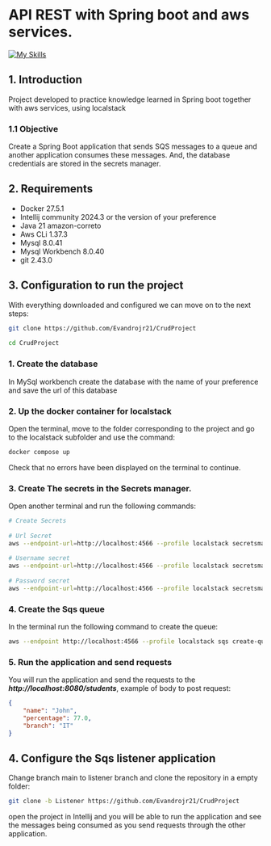 # API REST with Spring boot and aws services.
[![My Skills](https://skillicons.dev/icons?i=java,docker,spring,aws,mysql,postman,git)](https://skillicons.dev)
 
## 1. Introduction 
 
Project developed to practice knowledge learned in Spring boot together with aws services, using localstack
 
### 1.1 Objective
Create a Spring Boot application that sends SQS messages to a queue and another application consumes these messages. And, the database credentials are stored in the secrets manager.
 
 
## 2. Requirements

- Docker 27.5.1
- Intellij community 2024.3 or the version of your preference
- Java 21 amazon-correto
- Aws CLi 1.37.3
- Mysql 8.0.41
- Mysql Workbench 8.0.40
- git 2.43.0
 
## 3. Configuration to run the project
With everything downloaded and configured we can move on to the next steps:
 
```sh
git clone https://github.com/Evandrojr21/CrudProject
 
cd CrudProject
```
 
### 1. Create the database
In MySql workbench create the database with the name of your preference and save the url of this database
 
### 2. Up the docker container for localstack
Open the terminal, move to the folder corresponding to the project and go to the localstack subfolder and use the command:
 
```sh
docker compose up
```
 
Check that no errors have been displayed on the terminal to continue.
 
### 3. Create The secrets in the Secrets manager.
Open another terminal and run the following commands:
 
```bash
# Create Secrets
 
# Url Secret
aws --endpoint-url=http://localhost:4566 --profile localstack secretsmanager create-secret  --name dbUrl --secret-string "jdbc:MySql://localhost:3306/YourDatabase"  --region us-east-1
 
# Username secret
aws --endpoint-url=http://localhost:4566 --profile localstack secretsmanager create-secret  --name dbUsername  --secret-string "yourUsername" --region us-east-1
 
# Password secret
aws --endpoint-url=http://localhost:4566 --profile localstack secretsmanager create-secret  --name dbPassword  --secret-string "yourPassword"  --region us-east-1
```
### 4. Create the Sqs queue
In the terminal run the following command to create the queue:
```bash
aws --endpoint http://localhost:4566 --profile localstack sqs create-queue --queue-name sqsSpringRestApi
```

### 5. Run the application and send requests
You will run the application and send the requests to the **_http://localhost:8080/students_**,
example of body to post request:
```json
{       
    "name": "John",
    "percentage": 77.0,
    "branch": "IT"
}
```
## 4. Configure the Sqs listener application
Change branch main to listener branch and clone the repository in a empty folder:
```bash
git clone -b Listener https://github.com/Evandrojr21/CrudProject
```
open the project in Intellij and you will be able to run the application and see the messages being consumed as you send requests through the other application.
